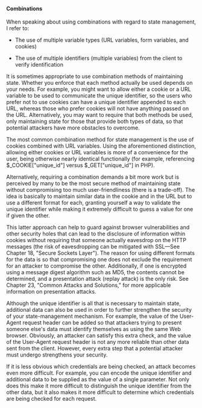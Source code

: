 #### Combinations

When speaking about using combinations with regard to state management, I refer to:

* The use of multiple variable types (URL variables, form variables, and cookies)

* The use of multiple identifiers (multiple variables) from the client to verify identification

It is sometimes appropriate to use combination methods of maintaining state. Whether you enforce that each method actually be used depends on your needs. For example, you might want to allow either a cookie or a URL variable to be used to communicate the unique identifier, so the users who prefer not to use cookies can have a unique identifier appended to each URL, whereas those who prefer cookies will not have anything passed on the URL. Alternatively, you may want to require that both methods be used, only maintaining state for those that provide both types of data, so that potential attackers have more obstacles to overcome.

The most common combination method for state management is the use of cookies combined with URL variables. Using the aforementioned distinction, allowing either cookies or URL variables is more of a convenience for the user, being otherwise nearly identical functionally (for example, referencing $_COOKIE["unique_id"] versus $_GET["unique_id"] in PHP).

Alternatively, requiring a combination demands a bit more work but is perceived by many to be the most secure method of maintaining state without compromising too much user-friendliness (there is a trade-off). The idea is basically to maintain similar data in the cookie and in the URL but to use a different format for each, granting yourself a way to validate the unique identifier while making it extremely difficult to guess a value for one if given the other.

This latter approach can help to guard against browser vulnerabilities and other security holes that can lead to the disclosure of information within cookies without requiring that someone actually eavesdrop on the HTTP messages (the risk of eavesdropping can be mitigated with SSL—See Chapter 18, "Secure Sockets Layer"). The reason for using different formats for the data is so that compromising one does not exclude the requirement for an attacker to compromise the other. Additionally, if one is encrypted using a message digest algorithm such as MD5, the contents cannot be determined, and a presentation attack (replay attack) is the only risk. See Chapter 23, "Common Attacks and Solutions," for more applicable information on presentation attacks.

Although the unique identifier is all that is necessary to maintain state, additional data can also be used in order to further strengthen the security of your state-management mechanism. For example, the value of the User-Agent request header can be added so that attackers trying to present someone else's data must identify themselves as using the same Web browser. Obviously, an attacker can satisfy this extra check, and the value of the User-Agent request header is not any more reliable than other data sent from the client. However, every extra step that a potential attacker must undergo strengthens your security.

If it is less obvious which credentials are being checked, an attack becomes even more difficult. For example, you can encode the unique identifier and additional data to be supplied as the value of a single parameter. Not only does this make it more difficult to distinguish the unique identifier from the other data, but it also makes it more difficult to determine which credentials are being checked for each request.